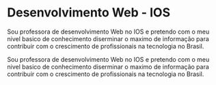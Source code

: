 # Desenvolvimento Web - IOS

<p>Sou professora de desenvolvimento Web no IOS e pretendo com o meu nivel basico de conhecimento diserminar o maximo de informação para contribuir com o crescimento de profissionais na tecnologia no Brasil.</p>

<p>Sou professora de desenvolvimento Web no IOS e pretendo com o meu nivel basico de conhecimento diserminar o maximo de informação para contribuir com o crescimento de profissionais na tecnologia no Brasil.</p>